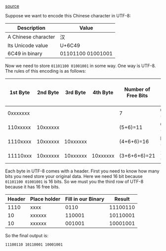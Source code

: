 [source](https://stackoverflow.com/a/27939161/848068)

Suppose we want to encode this Chinese character in UTF-8:

| Description         | Value             |
| ------------------- | ----------------- |
| A Chinese character | 汉                 |
| Its Unicode value   | U+6C49            |
| 6C49 in binary      | 01101100 01001001 |
Now we need to store `01101100 01001001` in some way. One way is UTF-8. The rules of this encoding is as follows:

| 1st Byte | 2nd Byte | 3rd Byte | 4th Byte | Number of Free Bits | Maximum Expressible Unicode Value |
| -------- | -------- | -------- | -------- | ------------------- | --------------------------------- |
| 0xxxxxxx |          |          |          | 7                   | 007F hex (127)                    |
| 110xxxxx | 10xxxxxx |          |          | (5+6)=11            | 07FF hex (2047)                   |
| 1110xxxx | 10xxxxxx | 10xxxxxx |          | (4+6+6)=16          | FFFF hex (65535)                  |
| 11110xxx | 10xxxxxx | 10xxxxxx | 10xxxxxx | (3+6+6+6)=21        | 10FFFF hex (1,114,111)            |
Each byte in UTF-8 comes with a header. First you need to know how many bits you need store your original data. Here we need 16 bit because `01101100 01001001` is 16 bits. So we must you the third row of UTF-8 because it has 16 free bits.

| Header | Place holder | Fill in our Binary | Result   |
| ------ | ------------ | ------------------ | -------- |
| 1110   | xxxx         | 0110               | 11100110 |
| 10     | xxxxxx       | 110001             | 10110001 |
| 10     | xxxxxx       | 001001             | 10001001 |
So the final output is:
```
11100110 10110001 10001001
```
